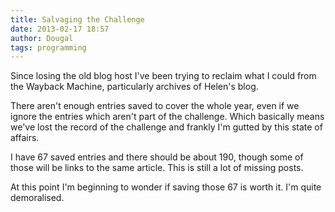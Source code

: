 ```yaml
---
title: Salvaging the Challenge
date: 2013-02-17 18:57
author: Dougal
tags: programming
---
```

Since losing the old blog host I've been trying to reclaim what I could
from the Wayback Machine, particularly archives of Helen's blog.

There aren't enough entries saved to cover the whole year, even if we
ignore the entries which aren't part of the challenge. Which basically
means we've lost the record of the challenge and frankly I'm gutted by
this state of affairs.

I have 67 saved entries and there should be about 190, though some of
those will be links to the same article. This is still a lot of missing
posts.

At this point I'm beginning to wonder if saving those 67 is worth it.
I'm quite demoralised.
